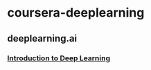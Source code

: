 # coursera-deeplearning
## deeplearning.ai
### [Introduction to Deep Learning](https://github.com/osebin/coursera-deeplearning/blob/master/Introduction.md)
